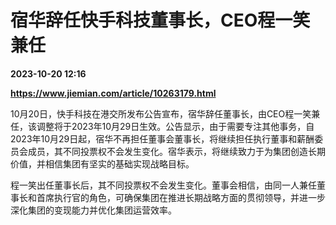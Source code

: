 # 宿华辞任快手科技董事长，CEO程一笑兼任

**2023-10-20 12:16**

**https://www.jiemian.com/article/10263179.html**

10月20日，快手科技在港交所发布公告宣布，宿华辞任董事长，由CEO程一笑兼任，该调整将于2023年10月29日生效。公告显示，由于需要专注其他事务，自2023年10月29日起，宿华不再担任董事会董事长，将继续担任执行董事和薪酬委员会成员，其不同投票权不会发生变化。宿华表示，将继续致力于为集团创造长期价值，并相信集团有坚实的基础实现战略目标。

程一笑出任董事长后，其不同投票权不会发生变化。董事会相信，由同一人兼任董事长和首席执行官的角色，可确保集团在推进长期战略方面的贯彻领导，并进一步深化集团的变现能力并优化集团运营效率。